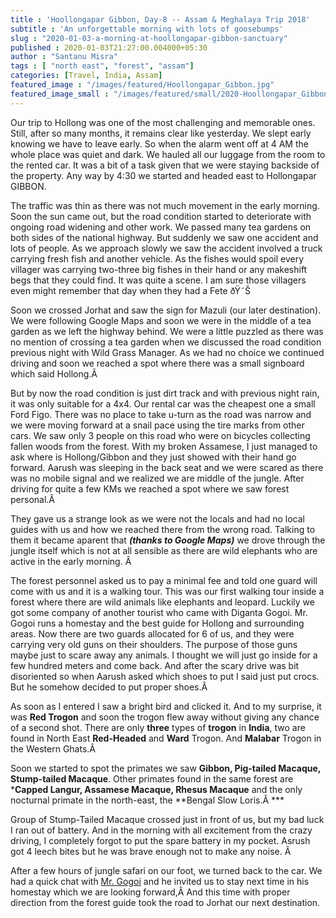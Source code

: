 ```yaml
---
title : 'Hoollongapar Gibbon, Day-8 -- Assam & Meghalaya Trip 2018'
subtitle : 'An unforgettable morning with lots of goosebumps'
slug : "2020-01-03-a-morning-at-hoollongapar-gibbon-sanctuary"
published : 2020-01-03T21:27:00.004000+05:30
author : "Santanu Misra"
tags : [ "north east", "forest", "assam"]
categories: [Travel, India, Assam]
featured_image : "/images/featured/Hoollongapar_Gibbon.jpg"
featured_image_small : "/images/featured/small/2020-Hoollongapar_Gibbon.jpg"
---
```


Our trip to Hollong was one of the most challenging and memorable ones. Still, after so many months, it remains clear like yesterday. We slept early knowing we have to leave early. So when the alarm went off at 4 AM the whole place was quiet and dark. We hauled all our luggage from the room to the rented car. It was a bit of a task given that we were staying backside of the property. Any way by 4:30 we started and headed east to Hollongapar GIBBON.  

The traffic was thin as there was not much movement in the early morning. Soon the sun came out, but the road condition started to deteriorate with ongoing road widening and other work. We passed many tea gardens on both sides of the national highway. But suddenly we saw one accident and lots of people. As we approach slowly we saw the accident involved a truck carrying fresh fish and another vehicle. As the fishes would spoil every villager was carrying two-three big fishes in their hand or any makeshift begs that they could find. It was quite a scene. I am sure those villagers even might remember that day when they had a Fete ðŸ˜Š  

Soon we crossed Jorhat and saw the sign for Mazuli (our later destination). We were following Google Maps and soon we were in the middle of a tea garden as we left the highway
behind. We were a little puzzled as there was no mention of crossing a tea garden when we discussed the road condition previous night with Wild Grass Manager. As we had no choice we continued driving and soon we reached a spot where there was a small signboard which said Hollong.Â 

But by now the road condition is just dirt track and with previous night rain, it was only suitable for a 4x4. Our rental car was the cheapest one a small Ford Figo. There was no place to take u-turn as the road was narrow and we were moving forward at a snail pace using the tire marks from other cars. We saw only 3 people on this road who were on bicycles
collecting fallen woods from the forest. With my broken Assamese, I just managed to ask where is Hollong/Gibbon and they just showed with their hand go forward. Aarush was sleeping in the back seat and we were scared as there was no mobile signal and we realized we are middle of the jungle. After driving for quite a few KMs we reached a spot where we saw forest personal.Â 

They gave us a strange look as we were not the locals and had no local guides with us and how we reached there from the wrong road. Talking to them it became aparent that  ***(thanks to Google Maps)*** we drove through the jungle itself which is not at all sensible as there are wild elephants who are active in the early morning. Â 

The forest personnel asked us to pay a minimal fee and told one guard will come with us and it is a walking tour. This was our first walking tour inside a forest where there are wild animals like elephants and leopard. Luckily we got some company of another tourist who came with Diganta Gogoi. Mr. Gogoi runs a homestay and the best guide for Hollong and surrounding areas. Now there are two guards allocated for 6 of us, and they were carrying very old guns on their shoulders. The purpose of those guns maybe just to scare away any animals. I thought we will just go inside for a few hundred meters and come back. And after the scary drive was bit disoriented so when Aarush asked which shoes to put I said just put crocs. But he somehow decided to put proper shoes.Â 

As soon as I entered I saw a bright bird and clicked it. And to my surprise, it was **Red Trogon** and soon the trogon flew away without giving any chance of a second shot. There are only **three** types of **trogon** in **India**, two are found in North East **Red-Headed** and **Ward** Trogon. And **Malabar** Trogon in the Western Ghats.Â 

Soon we started to spot the primates we saw **Gibbon, Pig-tailed Macaque, Stump-tailed Macaque**. Other primates found in the same forest are ***Capped Langur, Assamese Macaque, Rhesus Macaque** and the only <span class="underline">nocturnal primate</span> in the north-east, the **Bengal Slow Loris.Â ***

Group of Stump-Tailed Macaque crossed just in front of us, but my bad luck I ran out of battery. And in the morning with all excitement from the crazy driving, I completely forgot to put the spare battery in my pocket. Asrush got 4 leech bites but he was brave enough not to make any noise. Â 

After a few hours of jungle safari on our foot, we turned back to the car. We had a quick chat with [Mr. Gogoi](https://www.facebook.com/thegibbontravels/) and he invited us to
stay next time in his homestay which we are looking forward,Â And this time with proper direction from the forest guide took the road to Jorhat our next destination.
